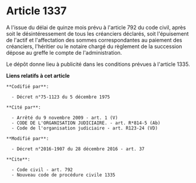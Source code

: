 # Article 1337

A l'issue du délai de quinze mois prévu à l'article 792 du code civil, après soit le désintéressement de tous les créanciers
déclarés, soit l'épuisement de l'actif et l'affectation des sommes correspondantes au paiement des créanciers, l'héritier ou
le notaire chargé du règlement de la succession dépose au greffe le compte de l'administration.

Le dépôt donne lieu à publicité dans les conditions prévues à l'article 1335.

**Liens relatifs à cet article**

	**Codifié par**:

	  - Décret n°75-1123 du 5 décembre 1975

	**Cité par**:

	  - Arrêté du 9 novembre 2009 - art. 1 (V)
	  - CODE DE L'ORGANISATION JUDICIAIRE. - art. R*814-5 (Ab)
	  - Code de l'organisation judiciaire - art. R123-24 (VD)

	**Modifié par**:

	  - Décret n°2016-1907 du 28 décembre 2016 - art. 37

	**Cite**:

	  - Code civil - art. 792
	  - Nouveau code de procédure civile 1335
